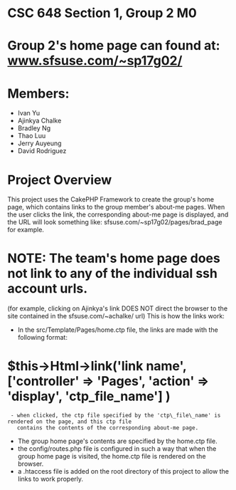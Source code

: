 # CSC 648 Section 1, Group 2 M0
# Group 2's home page can found at: www.sfsuse.com/~sp17g02/

# Members:
 - Ivan Yu
 - Ajinkya Chalke
 - Bradley Ng
 - Thao Luu
 - Jerry Auyeung
 - David Rodriguez

# Project Overview
This project uses the CakePHP Framework to create the group's home page, which contains links to
the group member's about-me pages. When the user clicks the link, the corresponding about-me page is displayed,
and the URL will look something like: sfsuse.com/~sp17g02/pages/brad\_page for example.
# NOTE: The team's home page does not link to any of the individual ssh account urls.
(for example, clicking on Ajinkya's link DOES NOT direct the browser to the site contained in the sfsuse.com/~achalke/ url)
This is how the links work:
 - In the src/Template/Pages/home.ctp file, the links are made with the following format: 
#  $this->Html->link('link name', ['controller' => 'Pages', 'action' => 'display', 'ctp\_file\_name'] )
     - when clicked, the ctp file specified by the 'ctp\_file\_name' is rendered on the page, and this ctp file
       contains the contents of the corresponding about-me page.
- The group home page's contents are specified by the home.ctp file. 
- the config/routes.php file is configured in such a way that when the group home page is visited, the home.ctp file is rendered
  on the browser.
- a .htaccess file is added on the root directory of this project to allow the links to work properly.

